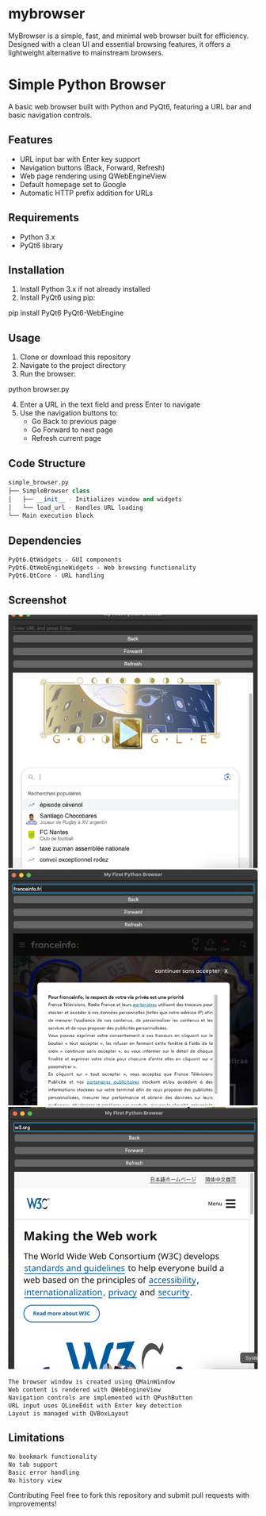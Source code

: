 # mybrowser
MyBrowser is a simple, fast, and minimal web browser built for efficiency. Designed with a clean UI and essential browsing features, it offers a lightweight alternative to mainstream browsers.

# Simple Python Browser

A basic web browser built with Python and PyQt6, featuring a URL bar and basic navigation controls.

## Features
- URL input bar with Enter key support
- Navigation buttons (Back, Forward, Refresh)
- Web page rendering using QWebEngineView
- Default homepage set to Google
- Automatic HTTP prefix addition for URLs

## Requirements
- Python 3.x
- PyQt6 library

## Installation

1. Install Python 3.x if not already installed
2. Install PyQt6 using pip:

pip install PyQt6 PyQt6-WebEngine


## Usage

1. Clone or download this repository
2. Navigate to the project directory
3. Run the browser:

python browser.py

4. Enter a URL in the text field and press Enter to navigate
5. Use the navigation buttons to:
   - Go Back to previous page
   - Go Forward to next page
   - Refresh current page

## Code Structure
```python
simple_browser.py
├── SimpleBrowser class
│   ├── __init__ - Initializes window and widgets
│   └── load_url - Handles URL loading
└── Main execution block
```
## Dependencies

    PyQt6.QtWidgets - GUI components
    PyQt6.QtWebEngineWidgets - Web browsing functionality
    PyQt6.QtCore - URL handling


## Screenshot

![pic 1](./browser1.png)
![pic 2](./browser2.png)
![pic 3](./browser3.png)
    
    The browser window is created using QMainWindow
    Web content is rendered with QWebEngineView
    Navigation controls are implemented with QPushButton
    URL input uses QLineEdit with Enter key detection
    Layout is managed with QVBoxLayout

## Limitations

    No bookmark functionality
    No tab support
    Basic error handling
    No history view

Contributing
Feel free to fork this repository and submit pull requests with improvements!